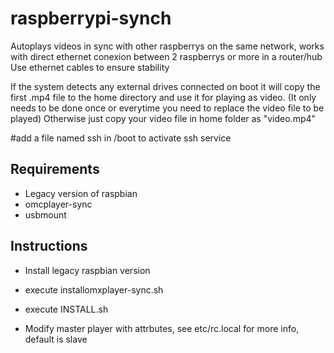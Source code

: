 # raspberrypi-synch

Autoplays videos in sync with other raspberrys on the same network, works with direct ethernet conexion between 2 raspberrys or more in a router/hub
Use ethernet cables to ensure stability

If the system detects any external drives connected on boot it will copy the first .mp4 file to the home directory and use it for playing as video. (It only needs to be done once or everytime you need to replace the video file to be played)
Otherwise just copy your video file in home folder as "video.mp4"

#add a file named ssh in /boot to activate ssh service

## Requirements
- Legacy version of raspbian
- omcplayer-sync
- usbmount

## Instructions
- Install legacy raspbian version
- execute installomxplayer-sync.sh
- execute INSTALL.sh

- Modify master player with attrbutes, see etc/rc.local for more info, default is slave
